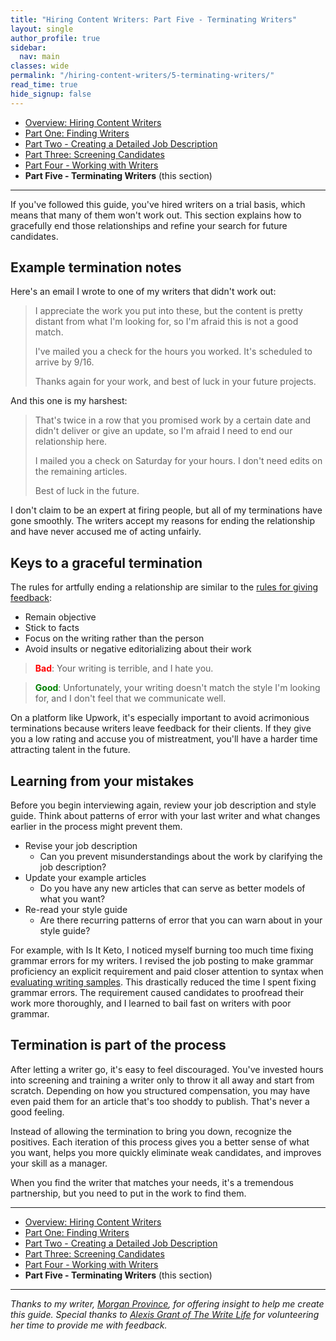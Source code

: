 ```yaml
---
title: "Hiring Content Writers: Part Five - Terminating Writers"
layout: single
author_profile: true
sidebar:
  nav: main
classes: wide
permalink: "/hiring-content-writers/5-terminating-writers/"
read_time: true
hide_signup: false
---
```


* [Overview: Hiring Content Writers](/hiring-content-writers/)
* [Part One: Finding Writers](/hiring-content-writers/1-finding-writers/)
* [Part Two - Creating a Detailed Job Description](/hiring-content-writers/2-creating-a-job-description/)
* [Part Three: Screening Candidates](/hiring-content-writers/3-screening-candidates/)
* [Part Four - Working with Writers](/hiring-content-writers/4-working-with-writers/)
* **Part Five - Terminating Writers** (this section)

---

If you've followed this guide, you've hired writers on a trial basis, which means that many of them won't work out. This section explains how to gracefully end those relationships and refine your search for future candidates.

## Example termination notes

Here's an email I wrote to one of my writers that didn't work out:

>I appreciate the work you put into these, but the content is pretty distant from what I'm looking for, so I'm afraid this is not a good match.
>
>I've mailed you a check for the hours you worked. It's scheduled to arrive by 9/16.
>
>Thanks again for your work, and best of luck in your future projects.

And this one is my harshest:

>That's twice in a row that you promised work by a certain date and didn't deliver or give an update, so I'm afraid I need to end our relationship here.
>
>I mailed you a check on Saturday for your hours. I don't need edits on the remaining articles.
>
>Best of luck in the future.

I don't claim to be an expert at firing people, but all of my terminations have gone smoothly. The writers accept my reasons for ending the relationship and have never accused me of acting unfairly.

## Keys to a graceful termination

The rules for artfully ending a relationship are similar to the [rules for giving feedback](/hiring-content-writers/4-working-with-writers/#give-tactful-feedback):

* Remain objective
* Stick to facts
* Focus on the writing rather than the person
* Avoid insults or negative editorializing about their work

>**<font color="red">Bad</font>**: Your writing is terrible, and I hate you.

<!-- separate blockquotes -->

>**<font color="green">Good</font>**: Unfortunately, your writing doesn't match the style I'm looking for, and I don't feel that we communicate well.

On a platform like Upwork, it's especially important to avoid acrimonious terminations because writers leave feedback for their clients. If they give you a low rating and accuse you of mistreatment, you'll have a harder time attracting talent in the future.

## Learning from your mistakes

Before you begin interviewing again, review your job description and style guide. Think about patterns of error with your last writer and what changes earlier in the process might prevent them.

* Revise your job description
  * Can you prevent misunderstandings about the work by clarifying the job description?
* Update your example articles
  * Do you have any new articles that can serve as better models of what you want?
* Re-read your style guide
  * Are there recurring patterns of error that you can warn about in your style guide?

For example, with Is It Keto, I noticed myself burning too much time fixing grammar errors for my writers. I revised the job posting to make grammar proficiency an explicit requirement and paid closer attention to syntax when [evaluating writing samples](/hiring-content-writers/3-screening-candidates/#writing-samples). This drastically reduced the time I spent fixing grammar errors. The requirement caused candidates to proofread their work more thoroughly, and I learned to bail fast on writers with poor grammar.

## Termination is part of the process

After letting a writer go, it's easy to feel discouraged. You've invested hours into screening and training a writer only to throw it all away and start from scratch. Depending on how you structured compensation, you may have even paid them for an article that's too shoddy to publish. That's never a good feeling.

Instead of allowing the termination to bring you down, recognize the positives. Each iteration of this process gives you a better sense of what you want, helps you more quickly eliminate weak candidates, and improves your skill as a manager.

When you find the writer that matches your needs, it's a tremendous partnership, but you need to put in the work to find them.

---

* [Overview: Hiring Content Writers](/hiring-content-writers/)
* [Part One: Finding Writers](/hiring-content-writers/1-finding-writers/)
* [Part Two - Creating a Detailed Job Description](/hiring-content-writers/2-creating-a-job-description/)
* [Part Three: Screening Candidates](/hiring-content-writers/3-screening-candidates/)
* [Part Four - Working with Writers](/hiring-content-writers/4-working-with-writers/)
* **Part Five - Terminating Writers** (this section)

---

*Thanks to my writer, [Morgan Province](https://www.morganprovince.com/), for offering insight to help me create this guide. Special thanks to [Alexis Grant of The Write Life](http://thewritelife.com) for volunteering her time to provide me with feedback.*
